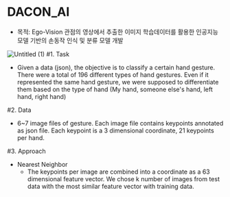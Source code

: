 # DACON_AI
* 목적: Ego-Vision 관점의 영상에서 추출한 이미지 학습데이터를 활용한 인공지능 모델 기반의 손동작 인식 및 분류 모델 개발

![Untitled (1)](https://user-images.githubusercontent.com/66737392/179512553-e2c01d71-5cac-4546-a9d7-9ea37f424163.png)
#1. Task 
   * Given a data (json), the objective is to classify a certain hand gesture. There were a total of 196 different types of hand gestures. 
      Even if it represented the same hand gesture, we were supposed to differentiate them based on the type of hand (My hand, someone else's hand, left hand, right           hand)

#2. Data 
   * 6~7 image files of gesture. Each image file contains keypoints annotated as json file. Each keypoint is a 3 dimensional coordinate, 21 keypoints per hand. 

#3. Approach 
   * Nearest Neighbor 
      * The keypoints per image are combined into a coordinate as a 63 dimensional feature vector. We chose k number of images from test data with the most similar    feature vector with training data. 
